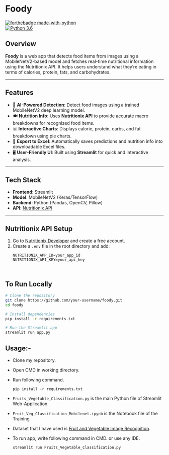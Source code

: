 # Foody

[![forthebadge made-with-python](http://ForTheBadge.com/images/badges/made-with-python.svg)](https://www.python.org/)                 
[![Python 3.6](https://img.shields.io/badge/python-3.6-blue.svg)](https://www.python.org/downloads/release/python-360/)   
## Overview

**Foody** is a web app that detects food items from images using a MobileNetV2-based model and fetches real-time nutritional information using the Nutritionix API. It helps users understand what they’re eating in terms of calories, protein, fats, and carbohydrates.

---

## Features

- 🧠 **AI-Powered Detection**: Detect food images using a trained MobileNetV2 deep learning model.
- 🍽️ **Nutrition Info**: Uses **Nutritionix API** to provide accurate macro breakdowns for recognized food items.
- 📊 **Interactive Charts**: Displays calorie, protein, carbs, and fat breakdown using pie charts.
- 📁 **Export to Excel**: Automatically saves predictions and nutrition info into downloadable Excel files.
- 🖥️ **User-Friendly UI**: Built using **Streamlit** for quick and interactive analysis.

---

## Tech Stack

- **Frontend**: Streamlit
- **Model**: MobileNetV2 (Keras/TensorFlow)
- **Backend**: Python (Pandas, OpenCV, Pillow)
- **API**: [Nutritionix API](https://developer.nutritionix.com/)

---

## Nutritionix API Setup

1. Go to [Nutritionix Developer](https://developer.nutritionix.com/) and create a free account.
2. Create a `.env` file in the root directory and add:
   ```env
   NUTRITIONIX_APP_ID=your_app_id
   NUTRITIONIX_API_KEY=your_api_key



## To Run Locally

```bash
# Clone the repository
git clone https://github.com/your-username/foody.git
cd foody

# Install dependencies
pip install -r requirements.txt

# Run the Streamlit app
streamlit run app.py

```


## Usage:-

- Clone my repository.
- Open CMD in working directory.
- Run following command.

  ```
  pip install -r requirements.txt
  ```
- `Fruits_Vegetable_Classification.py` is the main Python file of Streamlit Web-Application. 
- `Fruit_Veg_Classification_Mobilenet.ipynb` is the Notebook file of the Training
- Dataset that I have used is [Fruit and Vegetable Image Recognition](https://www.kaggle.com/kritikseth/fruit-and-vegetable-image-recognition).
- To run app, write following command in CMD. or use any IDE.

  ```
  streamlit run Fruits_Vegetable_Classification.py
  ```
